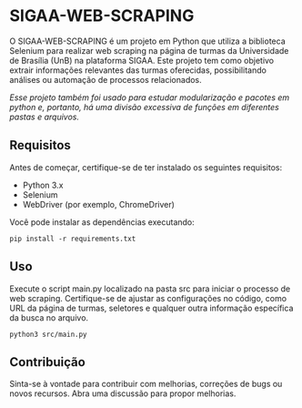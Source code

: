 # SIGAA-WEB-SCRAPING
O SIGAA-WEB-SCRAPING é um projeto em Python que utiliza a biblioteca Selenium para realizar web scraping na página de turmas da Universidade de Brasília (UnB) na plataforma SIGAA. Este projeto tem como objetivo extrair informações relevantes das turmas oferecidas, possibilitando análises ou automação de processos relacionados.

*Esse projeto também foi usado para estudar modularização e pacotes em python e, portanto, há uma divisão excessiva de funções em
diferentes pastas e arquivos.*

## Requisitos
Antes de começar, certifique-se de ter instalado os seguintes requisitos:

- Python 3.x
- Selenium
- WebDriver (por exemplo, ChromeDriver)

Você pode instalar as dependências executando:

`pip install -r requirements.txt`

## Uso

Execute o script main.py localizado na pasta src para iniciar o processo de web scraping. Certifique-se de ajustar as configurações no código, como URL da página de turmas, seletores e qualquer outra informação específica da busca no arquivo.

`python3 src/main.py`

## Contribuição
Sinta-se à vontade para contribuir com melhorias, correções de bugs ou novos recursos. Abra uma discussão para propor melhorias.
